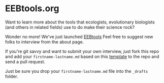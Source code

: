 # EEBtools.org

Want to learn more about the tools that ecologists, evolutionary biologists (and others in related fields) use to do make their science rock? 

Wonder no more! We've just launched [EEBtools](http://eebtools.org/)
Feel free to suggest new folks to interview from the about page.

If you're git savvy and want to submit your own interview, just fork this repo and add your `firstname-lastname.md` based on this [template](https://gist.github.com/4612840) to the repo and send a pull request.

Just be sure you drop your `firstname-lastname.md` file into the `_drafts` folder.

